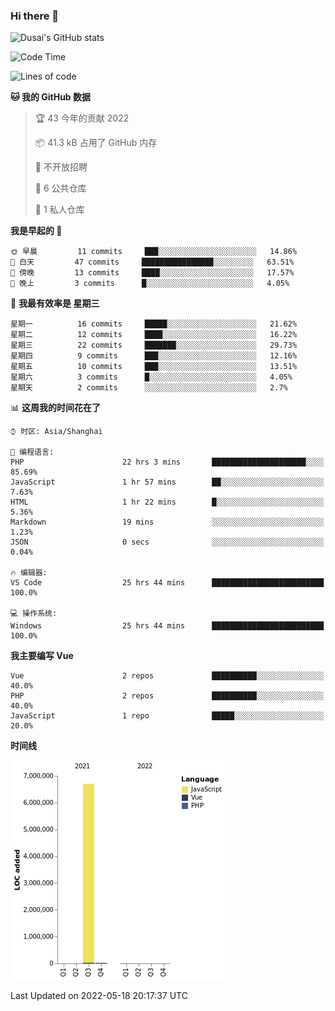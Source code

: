 ### Hi there 👋

<!--
**SQSora/SQSora** is a ✨ _special_ ✨ repository because its `README.md` (this file) appears on your GitHub profile.

Here are some ideas to get you started:

- 🔭 I’m currently working on ...
- 🌱 I’m currently learning ...
- 👯 I’m looking to collaborate on ...
- 🤔 I’m looking for help with ...
- 💬 Ask me about ...
- 📫 How to reach me: ...
- 😄 Pronouns: ...
- ⚡ Fun fact: ...
-->

![Dusai's GitHub stats](https://github-readme-stats.vercel.app/api?username=SQSora&show_icons=true&theme=algolia)

<!--START_SECTION:waka-->
![Code Time](http://img.shields.io/badge/Code%20Time-0%20secs-blue)

![Lines of code](https://img.shields.io/badge/%E4%BB%8E%E3%80%8C%E4%BD%A0%E5%A5%BD%E4%B8%96%E7%95%8C%E3%80%8D%E6%88%91%E5%B7%B2%E7%BB%8F%E5%86%99%E4%BA%86-7%20Million%20%E8%A1%8C%E4%BB%A3%E7%A0%81-blue)

**🐱 我的 GitHub 数据** 

> 🏆 43 今年的贡献 2022
 > 
> 📦 41.3 kB 占用了 GitHub 内存 
 > 
> 🚫 不开放招聘
 > 
> 📜 6 公共仓库 
 > 
> 🔑 1 私人仓库 
 > 
**我是早起的 🐤** 

```text
🌞 早晨         11 commits     ███░░░░░░░░░░░░░░░░░░░░░░   14.86% 
🌆 白天         47 commits     ████████████████░░░░░░░░░   63.51% 
🌃 傍晚         13 commits     ████░░░░░░░░░░░░░░░░░░░░░   17.57% 
🌙 晚上         3 commits      █░░░░░░░░░░░░░░░░░░░░░░░░   4.05%

```
📅 **我最有效率是 星期三** 

```text
星期一          16 commits     █████░░░░░░░░░░░░░░░░░░░░   21.62% 
星期二          12 commits     ████░░░░░░░░░░░░░░░░░░░░░   16.22% 
星期三          22 commits     ███████░░░░░░░░░░░░░░░░░░   29.73% 
星期四          9 commits      ███░░░░░░░░░░░░░░░░░░░░░░   12.16% 
星期五          10 commits     ███░░░░░░░░░░░░░░░░░░░░░░   13.51% 
星期六          3 commits      █░░░░░░░░░░░░░░░░░░░░░░░░   4.05% 
星期天          2 commits      ░░░░░░░░░░░░░░░░░░░░░░░░░   2.7%

```


📊 **这周我的时间花在了** 

```text
⌚︎ 时区: Asia/Shanghai

💬 编程语言: 
PHP                      22 hrs 3 mins       █████████████████████░░░░   85.69% 
JavaScript               1 hr 57 mins        ██░░░░░░░░░░░░░░░░░░░░░░░   7.63% 
HTML                     1 hr 22 mins        █░░░░░░░░░░░░░░░░░░░░░░░░   5.36% 
Markdown                 19 mins             ░░░░░░░░░░░░░░░░░░░░░░░░░   1.23% 
JSON                     0 secs              ░░░░░░░░░░░░░░░░░░░░░░░░░   0.04%

🔥 编辑器: 
VS Code                  25 hrs 44 mins      █████████████████████████   100.0%

💻 操作系统: 
Windows                  25 hrs 44 mins      █████████████████████████   100.0%

```

**我主要编写 Vue** 

```text
Vue                      2 repos             ██████████░░░░░░░░░░░░░░░   40.0% 
PHP                      2 repos             ██████████░░░░░░░░░░░░░░░   40.0% 
JavaScript               1 repo              █████░░░░░░░░░░░░░░░░░░░░   20.0%

```


**时间线**

![Chart not found](https://raw.githubusercontent.com/SQSora/SQSora/main/charts/bar_graph.png) 


 Last Updated on 2022-05-18 20:17:37 UTC
<!--END_SECTION:waka-->
